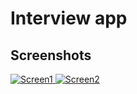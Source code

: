 # Interview app

## Screenshots
<p>
   <a target="_blank" rel="noopener noreferrer" href="https://raw.githubusercontent.com/pandahacker9x/interview_app/master/screenshots/screen1_enter_name.png">
      <img src="https://raw.githubusercontent.com/pandahacker9x/interview_app/master/screenshots/screen1_enter_name.png" alt="Screen1" title="Screen1" style="max-width:100%">
   </a>
  
   <a target="_blank" rel="noopener noreferrer" href="https://raw.githubusercontent.com/pandahacker9x/interview_app/master/screenshots/screen2_image_list.png">
      <img src="https://raw.githubusercontent.com/pandahacker9x/interview_app/master/screenshots/screen2_image_list.png" alt="Screen2" title="Screen2" style="max-width:100%">
   </a>
</p>
